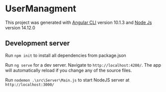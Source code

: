 # UserManagment

This project was generated with [Angular CLI](https://github.com/angular/angular-cli) version 10.1.3 and [Node Js](https://nodejs.org/en/) version 14.12.0

## Development server

Run `npm init` to install all dependencies from package.json

Run `ng serve` for a dev server. Navigate to `http://localhost:4200/`. The app will automatically reload if you change any of the source files.

Run `nodemon .\src\Server\Main.js` to start NodeJS server at `http://localhost:3000/`